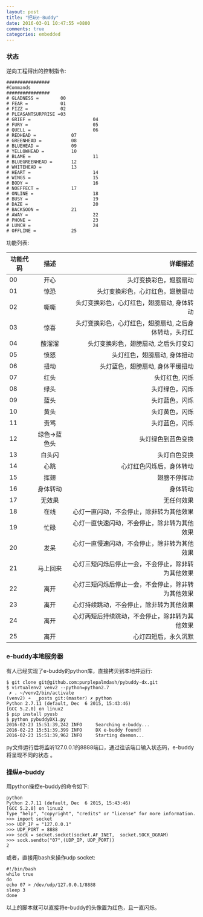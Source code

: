 ```yaml
---
layout: post
title: "把玩e-Buddy"
date: 2016-03-01 10:47:55 +0800
comments: true
categories: embedded
---
```


### 状态
逆向工程得出的控制指令:     

```
################
#Commands
################
# GLADNESS =        00
# FEAR =            01
# FIZZ =            02
# PLEASANTSURPRISE =03
# GRIEF =                       04
# FURY =                        05
# QUELL =                       06
# REDHEAD =             07
# GREENHEAD =           08
# BLUEHEAD =            09
# YELLOWHEAD =          10
# BLAME =                       11
# BLUEGREENHEAD =       12
# WHITEHEAD =           13
# HEART =                       14
# WINGS =                       15
# BODY =                        16
# NOEFFECT =            17
# ONLINE =                      18
# BUSY =                        19
# DAZE =                        20
# BACKSOON =            21
# AWAY =                        22
# PHONE =                       23
# LUNCH =                       24
# OFFLINE =             25
```
功能列表:    

| 功能代码 | 描述          | 详细描述                                              |
| ---------|:-------------:| -----------------------------------------------------:|
| 00       | 开心          | 头灯变换彩色，翅膀扇动                                |
| 01       | 惊恐          | 头灯变换彩色，心灯红色，翅膀扇动                      |
| 02       | 嘶嘶          | 头灯变换彩色，心灯红色，翅膀扇动, 身体转动            |
| 03       | 惊喜          | 头灯变换彩色，心灯红色，翅膀扇动, 之后身体转动，头灯红|
| 04       | 酸溜溜        | 头灯变换彩色，翅膀扇动, 之后头灯变幻                  |
| 05       | 愤怒          | 头灯红色，翅膀扇动, 身体扭动                          |
| 06       | 扭动          | 头灯蓝色，翅膀扇动, 身体平缓扭动                      |
| 07       | 红头          | 头灯红色, 闪烁                                        |
| 08       | 绿头          | 头灯绿色，闪烁                                        |
| 09       | 蓝头          | 头灯蓝色，闪烁                                        |
| 10       | 黄头          | 头灯黄色，闪烁                                        |
| 11       | 责骂          | 头灯蓝色，闪烁                                        |
| 12       | 绿色->蓝色头  | 头灯绿色到蓝色变换                                    |
| 13       | 白头闪        | 头灯白色变换                                          |
| 14       | 心跳          | 心灯红色闪烁后，身体转动                              |
| 15       | 挥翅          | 翅膀不停挥动                                          |
| 16       | 身体转动      | 身体转动                                              |
| 17       | 无效果        | 无任何效果                                            |
| 18       | 在线          | 心灯一直闪动，不会停止，除非转为其他效果              |
| 19       | 忙碌          | 心灯一直快速闪动，不会停止，除非转为其他效果          |
| 20       | 发呆          | 心灯一直慢速闪动，不会停止，除非转为其他效果          |
| 21       | 马上回来      | 心灯三短闪烁后停止一会，不会停止，除非转为其他效果    |
| 22       | 离开          | 心灯三短闪烁后停止一会，不会停止，除非转为其他效果    |
| 23       | 离开          | 心灯持续跳动，不会停止，除非转为其他效果              |
| 24       | 离开          | 心灯两短后持续跳动，不会停止，除非转为其他效果        |
| 25       | 离开          | 心灯四短后，永久沉默                                  |

### e-buddy本地服务器
有人已经实现了e-buddy的python库，直接拷贝到本地并运行:    

```
$ git clone git@github.com:purplepalmdash/pybuddy-dx.git
$ virtualenv2 venv2 --python=python2.7
 ✗ . ~/venv2/bin/activate
(venv2) ➜  _posts git:(master) ✗ python
Python 2.7.11 (default, Dec  6 2015, 15:43:46) 
[GCC 5.2.0] on linux2
$ pip install pyusb
$ python pybuddyDX1.py
2016-02-23 15:51:39,242 INFO     Searching e-buddy...
2016-02-23 15:51:39,399 INFO     DX e-buddy found!
2016-02-23 15:51:39,962 INFO     Starting daemon...
```
py文件运行后将监听127.0.0.1的8888端口，通过往该端口输入状态码，e-buddy将呈现不同的状态
。     

### 操纵e-buddy
用python操控e-buddy的命令如下:    

```
python
Python 2.7.11 (default, Dec  6 2015, 15:43:46) 
[GCC 5.2.0] on linux2
Type "help", "copyright", "credits" or "license" for more information.
>>> import socket
>>> UDP_IP = "127.0.0.1"
>>> UDP_PORT = 8888
>>> sock = socket.socket(socket.AF_INET,  socket.SOCK_DGRAM)
>>> sock.sendto("07",(UDP_IP, UDP_PORT))
2
```

或者，直接用bash来操作udp socket:    

```
#!/bin/bash
while true
do
echo 07 > /dev/udp/127.0.0.1/8888
sleep 3
done
```
以上的脚本就可以直接将e-buddy的头像置为红色，且一直闪烁。    
